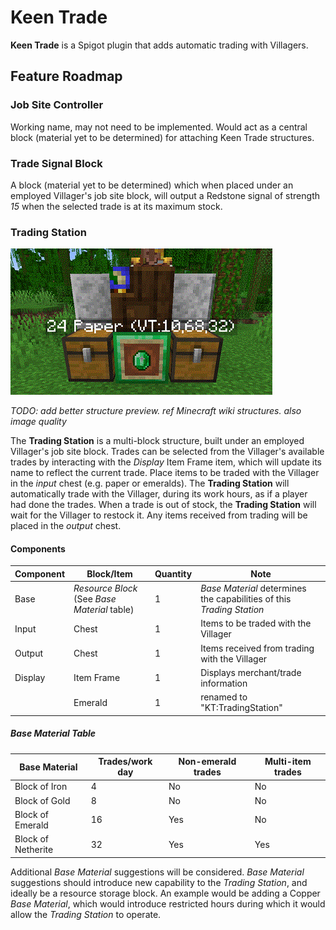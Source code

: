 # Keen Trade

**Keen Trade** is a Spigot plugin that adds automatic trading with Villagers.

## Feature Roadmap

### Job Site Controller

Working name, may not need to be implemented. Would act as a central block (material yet to be determined) for attaching
Keen Trade structures.

### Trade Signal Block

A block (material yet to be determined) which when placed under an employed Villager's job site block, will output a
Redstone signal of strength *15* when the selected trade is at its maximum stock.

### Trading Station

![Trading Station structure preview](images/trading_station_selection-proposal-1.gif)

*TODO: add better structure preview. ref Minecraft wiki structures. also image quality*

The **Trading Station** is a multi-block structure, built under an employed Villager's job site block. Trades can be
selected from the Villager's available trades by interacting with the *Display* Item Frame item, which will update its
name to reflect the current trade. Place items to be traded with the Villager in the *input* chest (e.g. paper or
emeralds). The **Trading Station** will automatically trade with the Villager, during its work hours, as if a player had
done the trades. When a trade is out of stock, the **Trading Station** will wait for the Villager to restock it. Any items
received from trading will be placed in the *output* chest.

#### Components

| Component | Block/Item      | Quantity | Note
| ---       | ---             | ---      | ---
| Base      | *Resource Block* (See *Base Material* table) | 1        | *Base Material* determines the capabilities of this *Trading Station*
| Input     | Chest           | 1        | Items to be traded with the Villager
| Output    | Chest           | 1        | Items received from trading with the Villager
| Display   | Item Frame      | 1        | Displays merchant/trade information
|           | Emerald         | 1        | renamed to "KT:TradingStation"

##### Base Material Table

| Base Material      | Trades/work day | Non-emerald trades | Multi-item trades
| ---                | ---             | ---                | ---
| Block of Iron      | 4               | No                 | No
| Block of Gold      | 8               | No                 | No
| Block of Emerald   | 16              | Yes                | No
| Block of Netherite | 32              | Yes                | Yes

Additional *Base Material* suggestions will be considered. *Base Material* suggestions should introduce new capability
to the *Trading Station*, and ideally be a resource storage block. An example would be adding a Copper *Base Material*,
which would introduce restricted hours during which it would allow the *Trading Station* to operate.